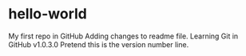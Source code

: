 # hello-world
My first repo in GitHub
Adding changes to readme file.
Learning Git in GitHub
v1.0.3.0 Pretend this is the version number line.

